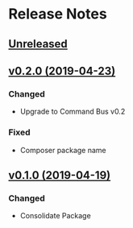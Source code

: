# Release Notes

## [Unreleased](https://github.com/ixocreate/command-bus-package/compare/0.2.0...develop)

## [v0.2.0 (2019-04-23)](https://github.com/ixocreate/command-bus-package/compare/0.1.0...0.2.0)

### Changed
- Upgrade to Command Bus v0.2

### Fixed
- Composer package name

## [v0.1.0 (2019-04-19)](https://github.com/ixocreate/command-bus-package/compare/master...0.1.0)

### Changed
- Consolidate Package
